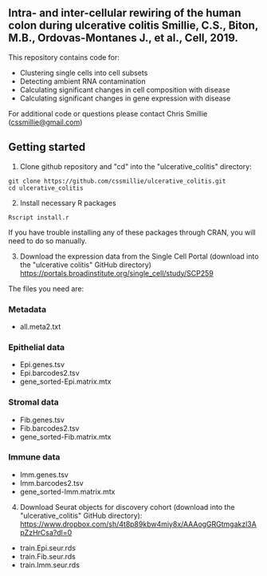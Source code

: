 Intra- and inter-cellular rewiring of the human colon during ulcerative colitis
Smillie, C.S., Biton, M.B., Ordovas-Montanes J., et al., Cell, 2019.
-------------------------------------------------------------------------------

This repository contains code for:
- Clustering single cells into cell subsets
- Detecting ambient RNA contamination
- Calculating significant changes in cell composition with disease
- Calculating significant changes in gene expression with disease

For additional code or questions please contact Chris Smillie (cssmillie@gmail.com)

## Getting started


1. Clone github repository and "cd" into the "ulcerative_colitis" directory:
```
git clone https://github.com/cssmillie/ulcerative_colitis.git
cd ulcerative_colitis
```


2. Install necessary R packages
```
Rscript install.r
```
If you have trouble installing any of these packages through CRAN, you will need to do so manually.



3. Download the expression data from the Single Cell Portal (download into the "ulcerative colitis" GitHub directory)
https://portals.broadinstitute.org/single_cell/study/SCP259

The files you need are:
### Metadata
- all.meta2.txt
### Epithelial data
- Epi.genes.tsv
- Epi.barcodes2.tsv
- gene_sorted-Epi.matrix.mtx
### Stromal data
- Fib.genes.tsv
- Fib.barcodes2.tsv
- gene_sorted-Fib.matrix.mtx
### Immune data
- Imm.genes.tsv
- Imm.barcodes2.tsv
- gene_sorted-Imm.matrix.mtx


4. Download Seurat objects for discovery cohort (download into the "ulcerative_colitis" GitHub directory):
https://www.dropbox.com/sh/4t8p89kbw4miy8x/AAAogGRGtmgakzl3ApZzHrCsa?dl=0
- train.Epi.seur.rds
- train.Fib.seur.rds
- train.Imm.seur.rds


